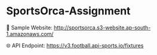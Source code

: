 # SportsOrca-Assignment
🔗 Sample Website: http://sportsorca.s3-website.ap-south-1.amazonaws.com/

🌐 API Endpoint: https://v3.football.api-sports.io/fixtures

